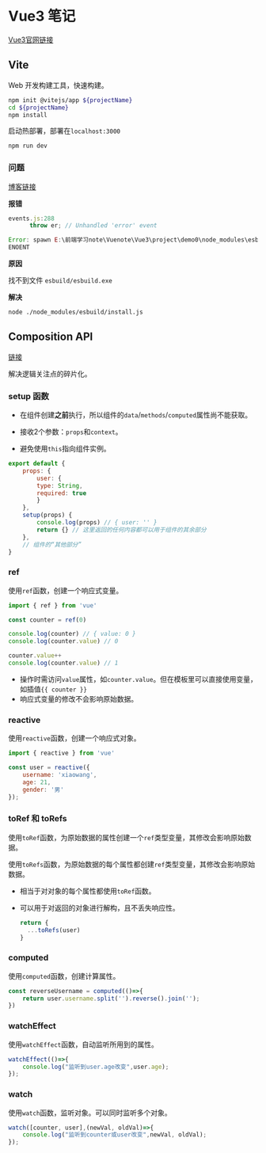 # Vue3 笔记

<a href="https://v3.cn.vuejs.org/">Vue3官网链接</a>

## Vite

Web 开发构建工具，快速构建。

```bash
npm init @vitejs/app ${projectName}
cd ${projectName}
npm install
```

启动热部署，部署在`localhost:3000`

```bash
npm run dev
```



### 问题

<a href="https://blog.csdn.net/qq_41499782/article/details/116118683">博客链接</a>

**报错**

```javascript
events.js:288
      throw er; // Unhandled 'error' event

Error: spawn E:\前端学习note\Vuenote\Vue3\project\demo0\node_modules\esbuild\esbuild.exe 
ENOENT
```

**原因**

找不到文件 `esbuild/esbuild.exe` 

**解决**

```bash
node ./node_modules/esbuild/install.js
```



## Composition API

<a href="https://v3.cn.vuejs.org/guide/composition-api-introduction.html#%E4%BB%80%E4%B9%88%E6%98%AF%E7%BB%84%E5%90%88%E5%BC%8F-api">链接</a>

解决逻辑关注点的碎片化。

### setup 函数

- 在组件创建**之前**执行，所以组件的`data`/`methods`/`computed`属性尚不能获取。

- 接收2个参数：`props`和`context`。
- 避免使用`this`指向组件实例。

```javascript
export default {
    props: {
    	user: {
      	type: String,
      	required: true
    	}
  	},
    setup(props) {
    	console.log(props) // { user: '' }
    	return {} // 这里返回的任何内容都可以用于组件的其余部分
	},
    // 组件的“其他部分”
}
```

### ref

使用`ref`函数，创建一个响应式变量。

```javascript
import { ref } from 'vue'

const counter = ref(0)

console.log(counter) // { value: 0 }
console.log(counter.value) // 0

counter.value++
console.log(counter.value) // 1
```

- 操作时需访问`value`属性，如`counter.value`。但在模板里可以直接使用变量，如插值`{{ counter }}`
- 响应式变量的修改不会影响原始数据。

### reactive

使用`reactive`函数，创建一个响应式对象。

```javascript
import { reactive } from 'vue'

const user = reactive({
	username: 'xiaowang',
	age: 21,
	gender: '男'
});
```

### toRef 和 toRefs

使用`toRef`函数，为原始数据的属性创建一个`ref`类型变量，其修改会影响原始数据。

使用`toRefs`函数，为原始数据的每个属性都创建`ref`类型变量，其修改会影响原始数据。

- 相当于对对象的每个属性都使用`toRef`函数。

- 可以用于对返回的对象进行解构，且不丢失响应性。

  ```javascript
  return {
  	...toRefs(user)
  }
  ```

### computed

使用`computed`函数，创建计算属性。

```javascript
const reverseUsername = computed(()=>{
	return user.username.split('').reverse().join('');
})
```

### watchEffect

使用`watchEffect`函数，自动监听所用到的属性。

```javascript
watchEffect(()=>{
	console.log("监听到user.age改变",user.age);
});
```

### watch

使用`watch`函数，监听对象。可以同时监听多个对象。

```javascript
watch([counter, user],(newVal, oldVal)=>{
	console.log("监听到counter或user改变",newVal, oldVal);
});
```

